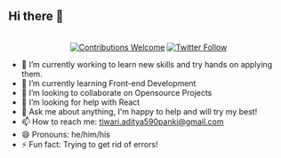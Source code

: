 ## Hi there 👋

<!--
**Adityatiwar1/Adityatiwar1** is a ✨ _special_ ✨ repository because its `README.md` (this file) appears on your GitHub profile.
Here are some ideas to get you started:
-->


<p align="center">
<br/> <a href="#contributing"><img alt="Contributions Welcome" src="https://img.shields.io/badge/contributions-welcome-brightgreen?style=for-the-badge&labelColor=black&logo=github"></a>  
      <a href="https://twitter.com/AdityaTiwari02"><img alt="Twitter Follow" src="https://img.shields.io/twitter/follow/AdityaTiwari?style=for-the-badge&color=09f&labelColor=black&logo=twitter&label=@AdityaTiwari02"></a>
</p>


- 🔭 I’m currently working to learn new skills and try hands on applying them.
- 🌱 I’m currently learning Front-end Development 
- 👯 I’m looking to collaborate on Opensource Projects
- 🤔 I’m looking for help with React
- 💬 Ask me about anything, I'm happy to help and will try my best!
- 📫 How to reach me: tiwari.aditya590panki@gmail.com
- 😄 Pronouns: he/him/his 
- ⚡ Fun fact: Trying to get rid of errors!
